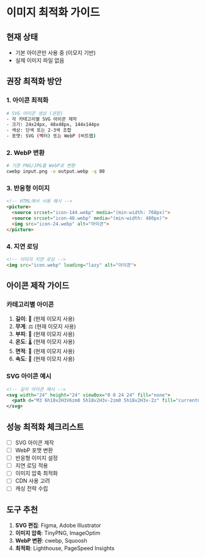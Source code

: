 # 이미지 최적화 가이드

## 현재 상태
- 기본 아이콘만 사용 중 (이모지 기반)
- 실제 이미지 파일 없음

## 권장 최적화 방안

### 1. 아이콘 최적화
```bash
# SVG 아이콘 생성 (권장)
- 각 카테고리별 SVG 아이콘 제작
- 크기: 24x24px, 48x48px, 144x144px
- 색상: 단색 또는 2-3색 조합
- 포맷: SVG (벡터) 또는 WebP (비트맵)
```

### 2. WebP 변환
```bash
# 기존 PNG/JPG를 WebP로 변환
cwebp input.png -o output.webp -q 80
```

### 3. 반응형 이미지
```html
<!-- HTML에서 사용 예시 -->
<picture>
  <source srcset="icon-144.webp" media="(min-width: 768px)">
  <source srcset="icon-48.webp" media="(min-width: 480px)">
  <img src="icon-24.webp" alt="아이콘">
</picture>
```

### 4. 지연 로딩
```html
<!-- 이미지 지연 로딩 -->
<img src="icon.webp" loading="lazy" alt="아이콘">
```

## 아이콘 제작 가이드

### 카테고리별 아이콘
1. **길이**: 📏 (현재 이모지 사용)
2. **무게**: ⚖️ (현재 이모지 사용)
3. **부피**: 🧪 (현재 이모지 사용)
4. **온도**: 🌡️ (현재 이모지 사용)
5. **면적**: 📐 (현재 이모지 사용)
6. **속도**: 🚗 (현재 이모지 사용)

### SVG 아이콘 예시
```svg
<!-- 길이 아이콘 예시 -->
<svg width="24" height="24" viewBox="0 0 24 24" fill="none">
  <path d="M3 6h18v2H3V6zm0 5h18v2H3v-2zm0 5h18v2H3v-2z" fill="currentColor"/>
</svg>
```

## 성능 최적화 체크리스트

- [ ] SVG 아이콘 제작
- [ ] WebP 포맷 변환
- [ ] 반응형 이미지 설정
- [ ] 지연 로딩 적용
- [ ] 이미지 압축 최적화
- [ ] CDN 사용 고려
- [ ] 캐싱 전략 수립

## 도구 추천

1. **SVG 편집**: Figma, Adobe Illustrator
2. **이미지 압축**: TinyPNG, ImageOptim
3. **WebP 변환**: cwebp, Squoosh
4. **최적화**: Lighthouse, PageSpeed Insights 
